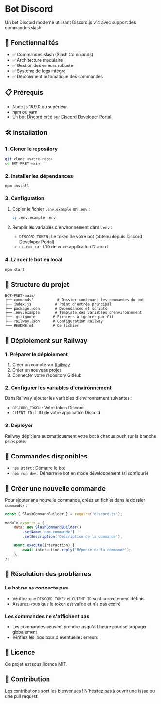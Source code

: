 # Bot Discord

Un bot Discord moderne utilisant Discord.js v14 avec support des commandes slash.

## 🚀 Fonctionnalités

- ✅ Commandes slash (Slash Commands)
- ✅ Architecture modulaire
- ✅ Gestion des erreurs robuste
- ✅ Système de logs intégré
- ✅ Déploiement automatique des commandes

## 📋 Prérequis

- Node.js 16.9.0 ou supérieur
- npm ou yarn
- Un bot Discord créé sur [Discord Developer Portal](https://discord.com/developers/applications)

## 🛠️ Installation

### 1. Cloner le repository

```bash
git clone <votre-repo>
cd BOT-PRET-main
```

### 2. Installer les dépendances

```bash
npm install
```

### 3. Configuration

1. Copier le fichier `.env.example` en `.env` :
   ```bash
   cp .env.example .env
   ```

2. Remplir les variables d'environnement dans `.env` :
   - `DISCORD_TOKEN` : Le token de votre bot (obtenu depuis Discord Developer Portal)
   - `CLIENT_ID` : L'ID de votre application Discord

### 4. Lancer le bot en local

```bash
npm start
```

## 📁 Structure du projet

```
BOT-PRET-main/
├── commands/           # Dossier contenant les commandes du bot
├── index.js           # Point d'entrée principal
├── package.json       # Dépendances et scripts
├── .env.example       # Template des variables d'environnement
├── .gitignore        # Fichiers à ignorer par Git
├── railway.json      # Configuration Railway
└── README.md         # Ce fichier
```

## 🚀 Déploiement sur Railway

### 1. Préparer le déploiement

1. Créer un compte sur [Railway](https://railway.app)
2. Créer un nouveau projet
3. Connecter votre repository GitHub

### 2. Configurer les variables d'environnement

Dans Railway, ajouter les variables d'environnement suivantes :
- `DISCORD_TOKEN` : Votre token Discord
- `CLIENT_ID` : L'ID de votre application Discord

### 3. Déployer

Railway déploiera automatiquement votre bot à chaque push sur la branche principale.

## 🔧 Commandes disponibles

- `npm start` : Démarre le bot
- `npm run dev` : Démarre le bot en mode développement (si configuré)

## 📝 Créer une nouvelle commande

Pour ajouter une nouvelle commande, créez un fichier dans le dossier `commands/` :

```javascript
const { SlashCommandBuilder } = require('discord.js');

module.exports = {
    data: new SlashCommandBuilder()
        .setName('nom-commande')
        .setDescription('Description de la commande'),
    
    async execute(interaction) {
        await interaction.reply('Réponse de la commande');
    },
};
```

## 🐛 Résolution des problèmes

### Le bot ne se connecte pas
- Vérifiez que `DISCORD_TOKEN` et `CLIENT_ID` sont correctement définis
- Assurez-vous que le token est valide et n'a pas expiré

### Les commandes ne s'affichent pas
- Les commandes peuvent prendre jusqu'à 1 heure pour se propager globalement
- Vérifiez les logs pour d'éventuelles erreurs

## 📄 Licence

Ce projet est sous licence MIT.

## 🤝 Contribution

Les contributions sont les bienvenues ! N'hésitez pas à ouvrir une issue ou une pull request.
